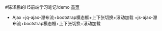 #陈泽鹏的H5前端学习笔记/demo
[首页](https://chenzp1996.github.io/)
+ Ajax   +jq-ajax-瀑布流+bootstrap模态框+上下张切换+滚动加载 +js-ajax-瀑布流+bootstrap模态框+上下张切换+滚动加载
